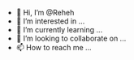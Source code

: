 - 👋 Hi, I’m @Reheh
- 👀 I’m interested in ...
- 🌱 I’m currently learning ...
- 💞️ I’m looking to collaborate on ...
- 📫 How to reach me ...

<!---
Reheh/Reheh is a ✨ special ✨ repository because its `README.md` (this file) appears on your GitHub profile.
You can click the Preview link to take a look at your changes.
--->
